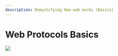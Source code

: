 ```yaml
---
description: Demystifying How web works (Basics)
---
```


# Web Protocols Basics

![](.gitbook/assets/coming-soon-hour-glass-g928355343\_640.png)
